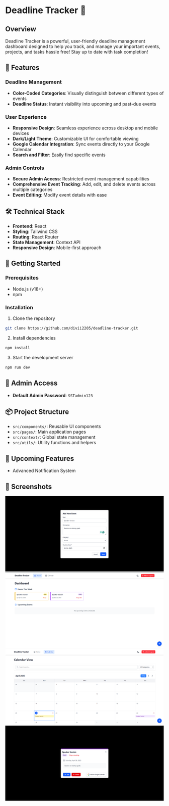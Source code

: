 # Deadline Tracker 🚀

## Overview
Deadline Tracker is a powerful, user-friendly deadline management dashboard designed to help you track, and manage your important events, projects, and tasks hassle free! Stay up to date with task completion!

## 🌟 Features

### Deadline Management
- **Color-Coded Categories**: Visually distinguish between different types of events
- **Deadline Status**: Instant visibility into upcoming and past-due events

### User Experience
- **Responsive Design**: Seamless experience across desktop and mobile devices
- **Dark/Light Theme**: Customizable UI for comfortable viewing
- **Google Calendar Integration**: Sync events directly to your Google Calendar
- **Search and Filter**: Easily find specific events

### Admin Controls
- **Secure Admin Access**: Restricted event management capabilities
- **Comprehensive Event Tracking**: Add, edit, and delete events across multiple categories
- **Event Editing**: Modify event details with ease

## 🛠 Technical Stack
- **Frontend**: React
- **Styling**: Tailwind CSS
- **Routing**: React Router
- **State Management**: Context API
- **Responsive Design**: Mobile-first approach

## 🚀 Getting Started

### Prerequisites
- Node.js (v18+)
- npm

### Installation
1. Clone the repository
```bash
git clone https://github.com/divii2205/deadline-tracker.git
```

2. Install dependencies
```bash
npm install
```

3. Start the development server
```bash
npm run dev
```

## 🔐 Admin Access
- **Default Admin Password**: `SSTadmin123`

## 📦 Project Structure
- `src/components/`: Reusable UI components
- `src/pages/`: Main application pages
- `src/context/`: Global state management
- `src/utils/`: Utility functions and helpers

## 🌈 Upcoming Features
- Advanced Notification System

## 📸 Screenshots
![Event Form](EventForm.png)
![Dashboard Preview](Dashboard.png)
![Calendar View](Calendar.png)
![Event Card](EventCard.png)